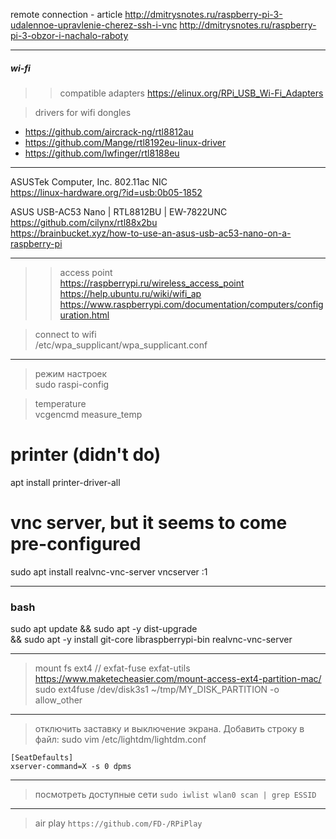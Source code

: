 
remote connection - article
http://dmitrysnotes.ru/raspberry-pi-3-udalennoe-upravlenie-cherez-ssh-i-vnc
http://dmitrysnotes.ru/raspberry-pi-3-obzor-i-nachalo-raboty


------------------------------------  
##### wi-fi
>> compatible adapters
https://elinux.org/RPi_USB_Wi-Fi_Adapters

> drivers for wifi dongles
- https://github.com/aircrack-ng/rtl8812au  
- https://github.com/Mange/rtl8192eu-linux-driver
- https://github.com/lwfinger/rtl8188eu

--- 
ASUSTek Computer, Inc. 802.11ac NIC  
https://linux-hardware.org/?id=usb:0b05-1852

ASUS USB-AC53 Nano | RTL8812BU | EW-7822UNC  
https://github.com/cilynx/rtl88x2bu   
https://brainbucket.xyz/how-to-use-an-asus-usb-ac53-nano-on-a-raspberry-pi  

---
>> access point  
https://raspberrypi.ru/wireless_access_point
https://help.ubuntu.ru/wiki/wifi_ap
https://www.raspberrypi.com/documentation/computers/configuration.html
  

> connect to wifi  
/etc/wpa_supplicant/wpa_supplicant.conf  


------------------------------------  
> режим настроек  
sudo raspi-config

> temperature  
vcgencmd measure_temp


# printer (didn't do)
apt install printer-driver-all

# vnc server, but it seems to come pre-configured
sudo apt install realvnc-vnc-server
vncserver :1


------------------------------------  
### bash 

sudo apt update && sudo apt -y dist-upgrade \
  && sudo apt -y install git-core libraspberrypi-bin realvnc-vnc-server


------------------------------------  
> mount fs ext4
// exfat-fuse exfat-utils
> https://www.maketecheasier.com/mount-access-ext4-partition-mac/
sudo ext4fuse /dev/disk3s1 ~/tmp/MY_DISK_PARTITION -o allow_other


------------------------------------  
> отключить заставку и выключение экрана. Добавить строку в файл:
sudo vim /etc/lightdm/lightdm.conf
```
[SeatDefaults]
xserver-command=X -s 0 dpms
```

------------------------------------  
> посмотреть доступные сети
`sudo iwlist wlan0 scan | grep ESSID`


------------------------------------  
> air play
`https://github.com/FD-/RPiPlay`


